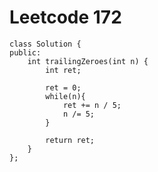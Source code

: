 # Leetcode 172
    class Solution {
    public:
        int trailingZeroes(int n) {
            int ret;

            ret = 0;
            while(n){
                ret += n / 5;
                n /= 5;
            }

            return ret;
        }
    };
